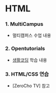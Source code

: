 # HTML

### 1. MultiCampus
* 멀티캠퍼스 수업 내용

### 2. Opentutorials
* [생활코딩](https://opentutorials.org/course/3084) 학습 내용

### 3. HTML/CSS 연습
* [ZeroCho TV] 참고
